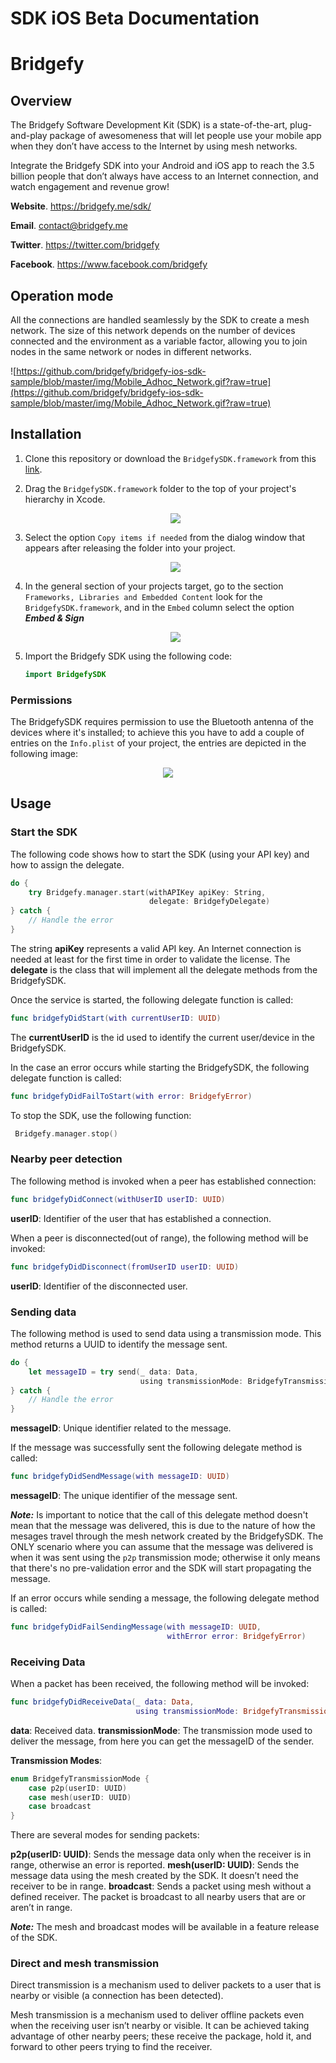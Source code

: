 # SDK iOS Beta Documentation

# Bridgefy

## Overview

The Bridgefy Software Development Kit (SDK) is a state-of-the-art, plug-and-play package of awesomeness that will let people use your mobile app when they don’t have access to the Internet by using mesh networks.

Integrate the Bridgefy SDK into your Android and iOS app to reach the 3.5 billion people that don’t always have access to an Internet connection, and watch engagement and revenue grow!

**Website**. https://bridgefy.me/sdk/

 **Email**. contact@bridgefy.me

**Twitter**. https://twitter.com/bridgefy 

**Facebook**. https://www.facebook.com/bridgefy

## Operation mode

All the connections are handled seamlessly by the SDK to create a mesh network. The size of this network depends on the number of devices connected and the environment as a variable factor, allowing you to join nodes in the same network or nodes in different networks.

![https://github.com/bridgefy/bridgefy-ios-sdk-sample/blob/master/img/Mobile_Adhoc_Network.gif?raw=true](https://github.com/bridgefy/bridgefy-ios-sdk-sample/blob/master/img/Mobile_Adhoc_Network.gif?raw=true)

## Installation

1. Clone this repository or download the `BridgefySDK.framework` from this [link](https://bridgefy.me/beta/BridgefySDK.xcframework.zip).
2. Drag the `BridgefySDK.framework` folder to the top of your project's hierarchy in Xcode.

    <p align=center>
    <img src="img/Installation1.png"/>
    </p>

3. Select the option `Copy items if needed` from the dialog window that appears after releasing the folder into your project.

    <p align=center>
    <img src="img/Installation2.png"/>
    </p>

4. In the general section of your projects target, go to the section `Frameworks, Libraries and Embedded Content` look for the `BridgefySDK.framework`, and in the `Embed` column select the option ***Embed & Sign***

    <p align=center>
    <img src="img/Installation3.png"/>
    </p>

5. Import the Bridgefy SDK using the following code:

    ```swift
    import BridgefySDK
    ```

### Permissions

The BridgefySDK requires permission to use the Bluetooth antenna of the devices where it's installed; to achieve this you have to add a couple of entries on the `Info.plist` of your project, the entries are depicted in the following image:

<p align=center>
<img src="img/Permissions.png"/>
</p>

## Usage

### Start the SDK

The following code shows how to start the SDK (using your API key) and how to assign the delegate.

```swift
do {
    try Bridgefy.manager.start(withAPIKey apiKey: String,
                               delegate: BridgefyDelegate)
} catch {
    // Handle the error
}

```

The string **apiKey** represents a valid API key. An Internet connection is needed at least for the first time in order to validate the license.
The **delegate** is the class that will implement all the delegate methods from the BridgefySDK.

Once the service is started, the following delegate function is called:

```swift
func bridgefyDidStart(with currentUserID: UUID)
```

The **currentUserID** is the id used to identify the current user/device in the BridgefySDK.

In the case an error occurs while starting the BridgefySDK, the following delegate function is called:

```swift
func bridgefyDidFailToStart(with error: BridgefyError)
```

To stop the SDK, use the following function:

```swift
 Bridgefy.manager.stop()
```

### Nearby peer detection

The following method is invoked when a peer has established connection:

```swift
func bridgefyDidConnect(withUserID userID: UUID)
```

**userID**: Identifier of the user that has established a connection.

When a peer is disconnected(out of range), the following method will be invoked:

```swift
func bridgefyDidDisconnect(fromUserID userID: UUID)
```

**userID**: Identifier of the disconnected user.

### Sending data

The following method is used to send data using a transmission mode. This method returns a UUID to identify the message sent.

```swift
do {
    let messageID = try send(_ data: Data,
                             using transmissionMode: BridgefyTransmissionMode)
} catch {
    // Handle the error
}
```

**messageID**: Unique identifier related to the message.

If the message was successfully sent the following delegate method is called:

```swift
func bridgefyDidSendMessage(with messageID: UUID)
```

**messageID**: The unique identifier of the message sent.

***Note:*** Is important to notice that the call of this delegate method doesn't mean that the message was delivered, this is due to the nature of how the mesages travel through the mesh network created by the BridgefySDK. The ONLY scenario where you can assume that the message was delivered is when it was sent using the `p2p` transmission mode; otherwise it only means that there's no pre-validation error and the SDK will start propagating the message.

If an error occurs while sending a message, the following delegate method is called:

```swift
func bridgefyDidFailSendingMessage(with messageID: UUID,
                                   withError error: BridgefyError)
```

### Receiving Data

When a packet has been received, the following method will be invoked:

```swift
func bridgefyDidReceiveData(_ data: Data,
                            using transmissionMode: BridgefyTransmissionMode)
```

**data**: Received data.
**transmissionMode**: The transmission mode used to deliver the message, from here you can get the messageID of the sender.

**Transmission Modes**:

```swift
enum BridgefyTransmissionMode {
    case p2p(userID: UUID)
    case mesh(userID: UUID)
    case broadcast
}
```

There are several modes for sending packets:

**p2p(userID: UUID)**: Sends the message data only when the receiver is in range, otherwise an error is reported.
**mesh(userID: UUID)**: Sends the message data using the mesh created by the SDK. It doesn’t need the receiver to be in range. 
**broadcast**: Sends a packet using mesh without a defined receiver. The packet is broadcast to all nearby users that are or aren’t in range.

***Note:*** The mesh and broadcast modes will be available in a feature release of the SDK.

### Direct and mesh transmission

Direct transmission is a mechanism used to deliver packets to a user that is nearby or visible (a connection has been detected).

Mesh transmission is a mechanism used to deliver offline packets even when the receiving user isn’t nearby or visible. It can be achieved taking advantage of other nearby peers; these receive the package, hold it, and forward to other peers trying to find the receiver.